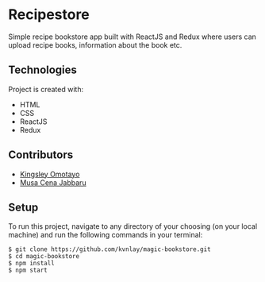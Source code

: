 # Recipestore

Simple recipe bookstore app built with ReactJS and Redux where users can upload recipe books, information about the book etc.

## Technologies

Project is created with:

- HTML
- CSS
- ReactJS
- Redux

## Contributors

- [Kingsley Omotayo](https://github.com/kvnlay)
- [Musa Cena Jabbaru](https://github.com/Cena-JM)

## Setup

To run this project, navigate to any directory of your choosing (on your local machine) and run the following commands in your terminal:

```
$ git clone https://github.com/kvnlay/magic-bookstore.git
$ cd magic-bookstore
$ npm install
$ npm start
```